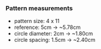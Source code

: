 ### Pattern measurements

- pattern size: 4 x 11
- reference: 5cm -> ~5.78cm
- circle diameter: 2cm -> ~1.80cm
- circle spacing: 1.5cm -> ~2.40cm
